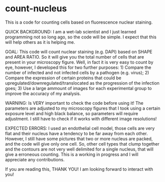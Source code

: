 # count-nucleus
This is a code for counting cells based on fluorescence nuclear staining.

QUICK BACKGROUND: I am a wet-lab scientist and I just learned programming not so long ago, so the code will be simple. I expect that this will help others as it is helping me.

GOAL: This code will count nuclear staining (e.g. DAPI) based on SHAPE and AREA RATIO. So it will give you the total number of cells that are present in your microscopy figure. Well, in fact it is very easy to count by eye, however, I developed this for two further purposes: 1) Compare the number of infected and not infected cells by a pathogen (e.g. virus); 2) Compare the expression of certain proteins that could be upregulated/downregulated/translocated as the progression of the infection goes; 3) Use a large ammount of images for each experimental group to improve the accuracy of my analysis.

WARNING: Is VERY important to check the code before using it! The parameters are adjusted to my microscopy figures that I took using a certain exposure level and high black balance, so parameters will require adjustment. I still have to check if it works with different image resolutions!

EXPECTED ERRORS: I used an endothelial cell model, those cells are very flat and their nucleus have a tendency to be far away from each other. However, I still have some pictures that two or more nucleus are packed, and the code will give only one cell. So, other cell types that clump together and the contours are not very well delimited for a single nucleus, that will give a erroneous counting. This is a working in progress and I will appreciate any contributions.

If you are reading this, THANK YOU! I am looking forward to interact with you!
